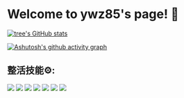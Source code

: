# Welcome to ywz85's page! 👋
<!-- ![](https://github-readme-stats.vercel.app/api?username=ywz85&theme=dark) -->
[![tree's GitHub stats](https://github-readme-stats.vercel.app/api?username=ywz85&hide=contribs,prs&show_icons=true&theme=radical)](https://github.com/anuraghazra/github-readme-stats)

<!-- ![](http://antzuhl.cn:4000/get/@ywz85.readme) -->
[![Ashutosh's github activity graph](https://activity-graph.herokuapp.com/graph?username=ywz85&theme=dracula)](https://github.com/ashutosh00710/github-readme-activity-graph)


## 整活技能⚙️:
<!-- ![](https://img.shields.io/badge/-JavaScript-e5cd0c?style=flat-square&logo=JavaScript&labelColor=f7df1e&logoColor=000) -->
![](https://img.shields.io/badge/-JavaScript-%23efd81d&logo=JavaScript)
![](https://img.shields.io/badge/-HTML-%23dd4b25)
![](https://img.shields.io/badge/-CSS-%23254bdd)
![](https://img.shields.io/badge/-Vue.js-brightgreen)
![](https://img.shields.io/badge/-React-%2361dafb)
![](https://img.shields.io/badge/-Uni--App-%232b9939)
![](https://img.shields.io/badge/-%E5%BE%AE%E4%BF%A1%E5%B0%8F%E7%A8%8B%E5%BA%8F-%2306ad56)



